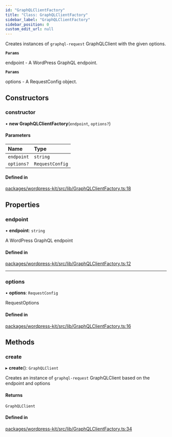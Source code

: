 ```yaml
---
id: "GraphQLClientFactory"
title: "Class: GraphQLClientFactory"
sidebar_label: "GraphQLClientFactory"
sidebar_position: 0
custom_edit_url: null
---
```


Creates instances of `graphql-request` GraphQLClient with the given options.

**`Params`**

endpoint - A WordPress GraphQL endpoint.

**`Params`**

options - A RequestConfig object.

## Constructors

### constructor

• **new GraphQLClientFactory**(`endpoint`, `options?`)

#### Parameters

| Name | Type |
| :------ | :------ |
| `endpoint` | `string` |
| `options?` | `RequestConfig` |

#### Defined in

[packages/wordpress-kit/src/lib/GraphQLClientFactory.ts:18](https://github.com/pantheon-systems/decoupled-kit-js/blob/5049fc03/packages/wordpress-kit/src/lib/GraphQLClientFactory.ts#L18)

## Properties

### endpoint

• **endpoint**: `string`

A WordPress GraphQL endpoint

#### Defined in

[packages/wordpress-kit/src/lib/GraphQLClientFactory.ts:12](https://github.com/pantheon-systems/decoupled-kit-js/blob/5049fc03/packages/wordpress-kit/src/lib/GraphQLClientFactory.ts#L12)

___

### options

• **options**: `RequestConfig`

RequestOptions

#### Defined in

[packages/wordpress-kit/src/lib/GraphQLClientFactory.ts:16](https://github.com/pantheon-systems/decoupled-kit-js/blob/5049fc03/packages/wordpress-kit/src/lib/GraphQLClientFactory.ts#L16)

## Methods

### create

▸ **create**(): `GraphQLClient`

Creates an instance of `graphql-request` GraphQLClient based on the endpoint and options

#### Returns

`GraphQLClient`

#### Defined in

[packages/wordpress-kit/src/lib/GraphQLClientFactory.ts:34](https://github.com/pantheon-systems/decoupled-kit-js/blob/5049fc03/packages/wordpress-kit/src/lib/GraphQLClientFactory.ts#L34)
